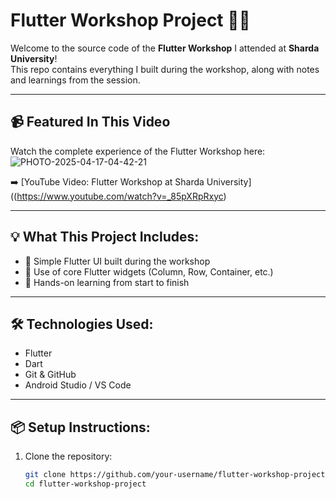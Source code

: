 # Flutter Workshop Project 🧑‍💻

Welcome to the source code of the **Flutter Workshop** I attended at **Sharda University**!  
This repo contains everything I built during the workshop, along with notes and learnings from the session.

---

## 📹 Featured In This Video  
Watch the complete experience of the Flutter Workshop here: 
![PHOTO-2025-04-17-04-42-21](https://github.com/user-attachments/assets/f781d449-2f21-45da-b2ad-6e8cee0269cb)


➡️ [YouTube Video:  Flutter Workshop at Sharda University]((https://www.youtube.com/watch?v=_85pXRpRxyc)

---

## 💡 What This Project Includes:
- 📱 Simple Flutter UI built during the workshop
- 🧱 Use of core Flutter widgets (Column, Row, Container, etc.)
- 🚀 Hands-on learning from start to finish

---

## 🛠️ Technologies Used:
- Flutter
- Dart
- Git & GitHub
- Android Studio / VS Code

---

## 📦 Setup Instructions:
1. Clone the repository:
   ```bash
   git clone https://github.com/your-username/flutter-workshop-project.git
   cd flutter-workshop-project
